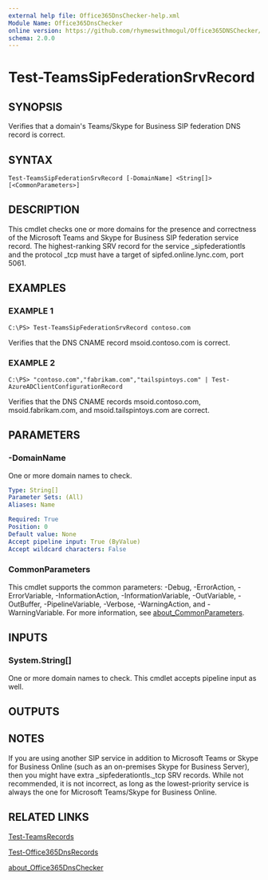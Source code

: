 ```yaml
---
external help file: Office365DnsChecker-help.xml
Module Name: Office365DnsChecker
online version: https://github.com/rhymeswithmogul/Office365DNSChecker/blob/master/man/en-US/Test-TeamsSipFederationSrvRecord.md
schema: 2.0.0
---
```


# Test-TeamsSipFederationSrvRecord

## SYNOPSIS
Verifies that a domain's Teams/Skype for Business SIP federation DNS record is correct.

## SYNTAX

```
Test-TeamsSipFederationSrvRecord [-DomainName] <String[]> [<CommonParameters>]
```

## DESCRIPTION
This cmdlet checks one or more domains for the presence and correctness of the Microsoft Teams and Skype for Business SIP federation service record.  The highest-ranking SRV record for the service _sipfederationtls and the protocol _tcp must have a target of sipfed.online.lync.com, port 5061.

## EXAMPLES

### EXAMPLE 1
```
C:\PS> Test-TeamsSipFederationSrvRecord contoso.com
```

Verifies that the DNS CNAME record msoid.contoso.com is correct.

### EXAMPLE 2
```
C:\PS> "contoso.com","fabrikam.com","tailspintoys.com" | Test-AzureADClientConfigurationRecord
```

Verifies that the DNS CNAME records msoid.contoso.com, msoid.fabrikam.com, and msoid.tailspintoys.com are correct.

## PARAMETERS

### -DomainName
One or more domain names to check.

```yaml
Type: String[]
Parameter Sets: (All)
Aliases: Name

Required: True
Position: 0
Default value: None
Accept pipeline input: True (ByValue)
Accept wildcard characters: False
```

### CommonParameters
This cmdlet supports the common parameters: -Debug, -ErrorAction, -ErrorVariable, -InformationAction, -InformationVariable, -OutVariable, -OutBuffer, -PipelineVariable, -Verbose, -WarningAction, and -WarningVariable. For more information, see [about_CommonParameters](http://go.microsoft.com/fwlink/?LinkID=113216).

## INPUTS

### System.String[]
One or more domain names to check. 
This cmdlet accepts pipeline input as well.

## OUTPUTS

## NOTES
If you are using another SIP service in addition to Microsoft Teams or Skype for Business Online (such as an on-premises Skype for Business Server), then you might have extra _sipfederationtls._tcp SRV records.  While not recommended, it is not incorrect, as long as the lowest-priority service is always the one for Microsoft Teams/Skype for Business Online.

## RELATED LINKS

[Test-TeamsRecords]()

[Test-Office365DnsRecords]()

[about_Office365DnsChecker]()

